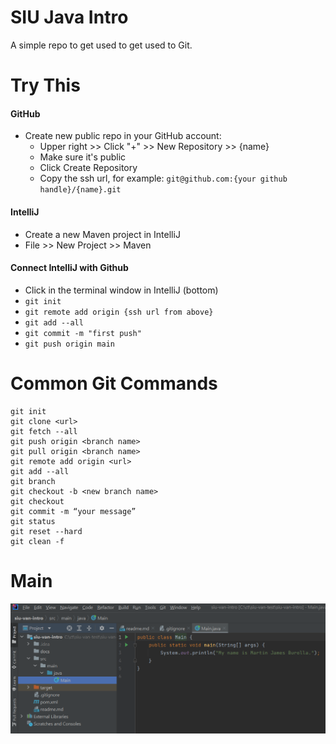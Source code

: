# SIU Java Intro
A simple repo to get used to get used to Git.

# Try This
#### GitHub
- Create new public repo in your GitHub account:
  - Upper right >> Click "+" >> New Repository >> {name}
  - Make sure it's public
  - Click Create Repository
  - Copy the ssh url, for example: `git@github.com:{your github handle}/{name}.git`

#### IntelliJ
- Create a new Maven project in IntelliJ
- File >> New Project >> Maven

#### Connect IntelliJ with Github
- Click in the terminal window in IntelliJ (bottom)
- `git init`
- `git remote add origin {ssh url from above}`
- `git add --all`
- `git commit -m "first push"`
- `git push origin main`

# Common Git Commands
```
git init
git clone <url>
git fetch --all
git push origin <branch name>
git pull origin <branch name>
git remote add origin <url>
git add --all
git branch
git checkout -b <new branch name>
git checkout
git commit -m “your message”
git status
git reset --hard
git clean -f
```

# Main
![](./docs/main.png)
